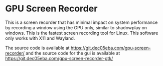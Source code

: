 # GPU Screen Recorder
This is a screen recorder that has minimal impact on system performance by recording a window using the GPU only, similar to shadowplay on windows. This is the fastest screen recording tool for Linux. This software only works with X11 and Wayland.

The source code is available at https://git.dec05eba.com/gpu-screen-recorder/ and the source code for the gui is available at https://git.dec05eba.com/gpu-screen-recorder-gtk/
